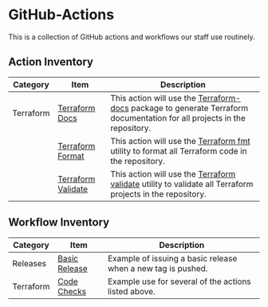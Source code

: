 # GitHub-Actions

This is a collection of GitHub actions and workflows our staff use routinely.

## Action Inventory

| Category | Item | Description |
| ---- | ---- | ---- |
| Terraform | [Terraform Docs](.github/actions/terraform-docs/README.md) | This action will use the [Terraform-docs](https://github.com/terraform-docs/terraform-docs/) package to generate Terraform documentation for all projects in the repository. |
|  | [Terraform Format](.github/actions/terraform-docs/README.md) | This action will use the [Terraform fmt](https://developer.hashicorp.com/terraform/cli/commands/fmt) utility to format all Terraform code in the repository. |
|  | [Terraform Validate](.github/actions/terraform-validate/README.md) | This action will use the [Terraform validate](https://developer.hashicorp.com/terraform/cli/commands/validate) utility to validate all Terraform projects in the repository. |

## Workflow Inventory
| Category | Item | Description |
| ---- | ---- | ---- |
| Releases | [Basic Release](.github/workflows/release.yml) | Example of issuing a basic release when a new tag is pushed. | 
| Terraform | [Code Checks](.github/workflows/codeChecks.yml) | Example use for several of the actions listed above. | 